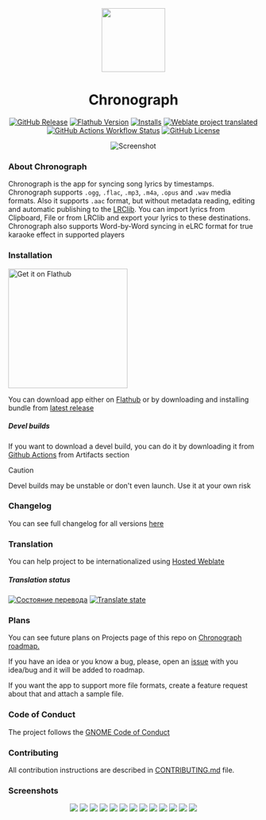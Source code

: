 <div align="center">

<img src="data/icons/hicolor/scalable/apps/io.github.dzheremi2.lrcmake-gtk.svg" width="128" height="128">

# Chronograph
[flathub-url]: https://flathub.org/apps/io.github.dzheremi2.lrcmake-gtk
[installs-img]: https://img.shields.io/flathub/downloads/io.github.dzheremi2.lrcmake-gtk?style=for-the-badge&color=gree&logo=flathub

[![GitHub Release](https://img.shields.io/github/v/release/Dzheremi2/Chronograph?style=for-the-badge&color=000B3C&logo=github)](https://github.com/Dzheremi2/Chronograph/releases/latest)
<a href="https://flathub.org/apps/io.github.dzheremi2.lrcmake-gtk"><img alt="Flathub Version" src="https://img.shields.io/flathub/v/io.github.dzheremi2.lrcmake-gtk?style=for-the-badge&logo=flathub&color=lightblue"></a>
[![Installs][installs-img]][flathub-url]
[![Weblate project translated](https://img.shields.io/weblate/progress/chronograph?style=for-the-badge&logo=weblate&logoColor=white&logoSize=auto&color=magenta&cacheSeconds=600)](https://hosted.weblate.org/projects/lrcmake/chronograph/)
<a href="https://github.com/Dzheremi2/Chronograph/actions"><img alt="GitHub Actions Workflow Status" src="https://img.shields.io/github/actions/workflow/status/Dzheremi2/Chronograph/.github%2Fworkflows%2Fci.yml?style=for-the-badge&logo=github"></a>
[![GitHub License](https://img.shields.io/github/license/Dzheremi2/Chronograph?style=for-the-badge&color=C25D00)](https://github.com/Dzheremi2/Chronograph/blob/master/LICENSE)

![Screenshot](docs/screenshots/libB.png)

</div>

### About Chronograph
Chronograph is the app for syncing song lyrics by timestamps. 
Chronograph supports `.ogg`, `.flac`, `.mp3`, `.m4a`, `.opus` and `.wav` media formats.
Also it supports `.aac` format, but without metadata reading, editing and automatic publishing to the [LRClib](https://lrclib.net).
You can import lyrics from Clipboard, File or from LRClib and export your lyrics to these destinations.
Chronograph also supports Word-by-Word syncing in eLRC format for true karaoke effect in supported players

### Installation
<a href='https://flathub.org/apps/io.github.dzheremi2.lrcmake-gtk'>
    <img width='240' alt='Get it on Flathub' src='https://flathub.org/api/badge?svg&locale=en'/>
</a>

You can download app either on [Flathub](https://flathub.org/apps/io.github.dzheremi2.lrcmake-gtk) or by downloading and installing bundle from [latest release](https://github.com/Dzheremi2/Chronograph/releases/latest)

##### *Devel builds*

If you want to download a devel build, you can do it by downloading it from [Github Actions](https://github.com/Dzheremi2/Chronograph/actions) from Artifacts section

>[!CAUTION]
>Devel builds may be unstable or don't even launch. Use it at your own risk

### Changelog
You can see full changelog for all versions [here](docs/CHANGELOG.md)

### Translation
You can help project to be internationalized using [Hosted Weblate](https://hosted.weblate.org/projects/chronograph/chronograph/)

##### Translation status

[![Состояние перевода](https://hosted.weblate.org/widget/chronograph/chronograph/287x66-black.png)](https://hosted.weblate.org/engage/chronograph/)
[![Translate state](https://hosted.weblate.org/widget/chronograph/chronograph/multi-auto.svg)](https://hosted.weblate.org/engage/chronograph/)

### Plans
You can see future plans on Projects page of this repo on [Chronograph roadmap.](https://github.com/users/Dzheremi2/projects/2)

If you have an idea or you know a bug, please, open an [issue](https://github.com/Dzheremi2/Chronograph/issues) with you idea/bug and it will be added to roadmap.

If you want the app to support more file formats, create a feature request about that and attach a sample file.

### Code of Conduct
The project follows the [GNOME Code of Conduct](https://conduct.gnome.org)

### Contributing
All contribution instructions are described in [CONTRIBUTING.md](https://github.com/Dzheremi2/Chronograph/blob/master/CONTRIBUTING.md) file.

### Screenshots
<div align="center">

![](docs/screenshots/libLB.png)
![](docs/screenshots/libW.png)
![](docs/screenshots/libLW.png)
![](docs/screenshots/syncB.png)
![](docs/screenshots/syncCB.png)
![](docs/screenshots/syncW.png)
![](docs/screenshots/syncCW.png)
![](docs/screenshots/lrclibB.png)
![](docs/screenshots/lrclibW.png)
![](docs/screenshots/wbwsyncB.png)
![](docs/screenshots/wbwsyncW.png)
![](docs/screenshots/wbweditB.png)
![](docs/screenshots/wbweditW.png)

</div>